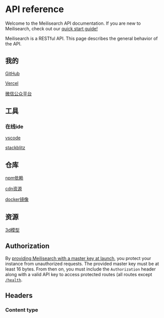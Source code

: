 # API reference

Welcome to the Meilisearch API documentation. If you are new to Meilisearch, check out our [quick start guide!](/learn/getting_started/quick_start.md)

Meilisearch is a RESTful API. This page describes the general behavior of the API.

## 我的

[GitHub](https://github.com/1323216010)

[Vercel](https://vercel.com/dashboard)

[微信公众平台](https://mp.weixin.qq.com/)

## 工具

### 在线ide

[vscode](https://vscode.dev/)

[stackblitz](https://stackblitz.com/)

## 仓库

[npm依赖](https://www.npmjs.com/)

[cdn资源](https://www.jsdelivr.com/)

[docker镜像](https://hub.docker.com/)

## 资源

[3d模型](https://sketchfab.com/)

## Authorization

By [providing Meilisearch with a master key at launch](/learn/security/master_api_keys.md#protecting-a-meilisearch-instance), you protect your instance from unauthorized requests. The provided master key must be at least 16 bytes. From then on, you must include the `Authorization` header along with a valid API key to access protected routes (all routes except [`/health`](/reference/api/health.md).

## Headers

### Content type

